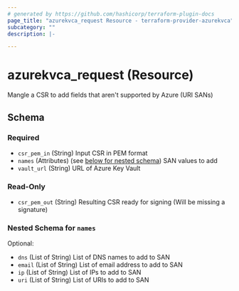```yaml
---
# generated by https://github.com/hashicorp/terraform-plugin-docs
page_title: "azurekvca_request Resource - terraform-provider-azurekvca"
subcategory: ""
description: |-

---
```


# azurekvca_request (Resource)

Mangle a CSR to add fields that aren't supported by Azure (URI SANs)



<!-- schema generated by tfplugindocs -->
## Schema

### Required

- `csr_pem_in` (String)
Input CSR in PEM format
- `names` (Attributes) (see [below for nested schema](#nestedatt--names))
SAN values to add
- `vault_url` (String)
URL of Azure Key Vault

### Read-Only

- `csr_pem_out` (String)
Resulting CSR ready for signing (Will be missing a signature)

<a id="nestedatt--names"></a>
### Nested Schema for `names`

Optional:

- `dns` (List of String)
List of DNS names to add to SAN
- `email` (List of String)
List of email address to add to SAN
- `ip` (List of String)
List of IPs to add to SAN
- `uri` (List of String)
List of URIs to add to SAN
